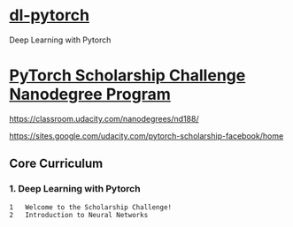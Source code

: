 # [dl-pytorch](README.md)
Deep Learning with Pytorch


# [PyTorch Scholarship Challenge Nanodegree Program](pytorch-scholarship.md)
https://classroom.udacity.com/nanodegrees/nd188/

https://sites.google.com/udacity.com/pytorch-scholarship-facebook/home

##  Core Curriculum
### 1. Deep Learning with Pytorch

```
1   Welcome to the Scholarship Challenge!
2   Introduction to Neural Networks

```


